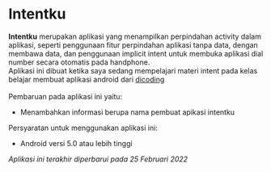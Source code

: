 # Intentku
<b>Intentku</b> merupakan aplikasi yang menampilkan perpindahan activity dalam aplikasi, seperti penggunaan fitur perpindahan aplikasi tanpa data, dengan membawa data, dan penggunaan implicit intent untuk membuka aplikasi dial number secara otomatis pada handphone.
<br>Aplikasi ini dibuat ketika saya sedang mempelajari materi intent pada kelas belajar membuat aplikasi android dari <a href="https://www.dicoding.com">dicoding</a>
<br><br>Pembaruan pada aplikasi ini yaitu:
<ul>
  <li>Menambahkan informasi berupa nama pembuat apikasi intentku</li>
</ul>
Persyaratan untuk menggunakan aplikasi ini:
<ul>
  <li>Android versi 5.0 atau lebih tinggi</li>
</ul>

<i>Aplikasi ini terakhir diperbarui pada 25 Februari 2022</i>
